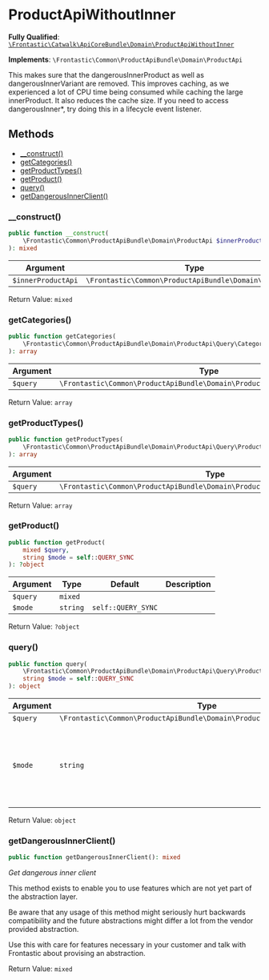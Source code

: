 #  ProductApiWithoutInner

**Fully Qualified**: [`\Frontastic\Catwalk\ApiCoreBundle\Domain\ProductApiWithoutInner`](../../../../src/php/ApiCoreBundle/Domain/ProductApiWithoutInner.php)

**Implements**: `\Frontastic\Common\ProductApiBundle\Domain\ProductApi`

This makes sure that the dangerousInnerProduct as well as
dangerousInnerVariant are removed. This improves caching, as we experienced a
lot of CPU time being consumed while caching the large innerProduct. It also
reduces the cache size. If you need to access dangerousInner*, try doing this
in a lifecycle event listener.

## Methods

* [__construct()](#__construct)
* [getCategories()](#getcategories)
* [getProductTypes()](#getproducttypes)
* [getProduct()](#getproduct)
* [query()](#query)
* [getDangerousInnerClient()](#getdangerousinnerclient)

### __construct()

```php
public function __construct(
    \Frontastic\Common\ProductApiBundle\Domain\ProductApi $innerProductApi
): mixed
```

Argument|Type|Default|Description
--------|----|-------|-----------
`$innerProductApi`|`\Frontastic\Common\ProductApiBundle\Domain\ProductApi`||

Return Value: `mixed`

### getCategories()

```php
public function getCategories(
    \Frontastic\Common\ProductApiBundle\Domain\ProductApi\Query\CategoryQuery $query
): array
```

Argument|Type|Default|Description
--------|----|-------|-----------
`$query`|`\Frontastic\Common\ProductApiBundle\Domain\ProductApi\Query\CategoryQuery`||

Return Value: `array`

### getProductTypes()

```php
public function getProductTypes(
    \Frontastic\Common\ProductApiBundle\Domain\ProductApi\Query\ProductTypeQuery $query
): array
```

Argument|Type|Default|Description
--------|----|-------|-----------
`$query`|`\Frontastic\Common\ProductApiBundle\Domain\ProductApi\Query\ProductTypeQuery`||

Return Value: `array`

### getProduct()

```php
public function getProduct(
    mixed $query,
    string $mode = self::QUERY_SYNC
): ?object
```

Argument|Type|Default|Description
--------|----|-------|-----------
`$query`|`mixed`||
`$mode`|`string`|`self::QUERY_SYNC`|

Return Value: `?object`

### query()

```php
public function query(
    \Frontastic\Common\ProductApiBundle\Domain\ProductApi\Query\ProductQuery $query,
    string $mode = self::QUERY_SYNC
): object
```

Argument|Type|Default|Description
--------|----|-------|-----------
`$query`|`\Frontastic\Common\ProductApiBundle\Domain\ProductApi\Query\ProductQuery`||
`$mode`|`string`|`self::QUERY_SYNC`|One of the QUERY_* connstants. Execute the query synchronously or asynchronously?

Return Value: `object`

### getDangerousInnerClient()

```php
public function getDangerousInnerClient(): mixed
```

*Get *dangerous* inner client*

This method exists to enable you to use features which are not yet part
of the abstraction layer.

Be aware that any usage of this method might seriously hurt backwards
compatibility and the future abstractions might differ a lot from the
vendor provided abstraction.

Use this with care for features necessary in your customer and talk with
Frontastic about provising an abstraction.

Return Value: `mixed`

